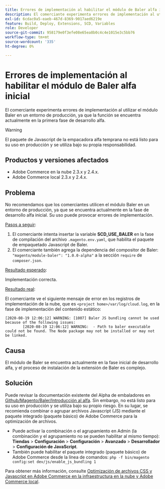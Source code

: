 ```yaml
---
title: Errores de implementación al habilitar el módulo de Baler alfa inicial
description: El comerciante experimenta errores de implementación al utilizar el módulo Baler en un entorno de producción, ya que la función se encuentra actualmente en la primera fase de desarrollo alfa.
exl-id: 6cdac0a5-eaeb-467d-8369-9017aed6219e
feature: Build, Deploy, Extensions, SCD, Variables
role: Developer
source-git-commit: 958179e0f3efe08e65ea8b0c4c4e1015e3c5bb76
workflow-type: tm+mt
source-wordcount: '335'
ht-degree: 0%

---
```


# Errores de implementación al habilitar el módulo de Baler alfa inicial

El comerciante experimenta errores de implementación al utilizar el módulo Baler en un entorno de producción, ya que la función se encuentra actualmente en la primera fase de desarrollo alfa.

>[!WARNING]
>
>El paquete de Javascript de la empacadora alfa temprana no está listo para su uso en producción y se utiliza bajo su propia responsabilidad.

## Productos y versiones afectados

* Adobe Commerce en la nube 2.3.x y 2.4.x.
* Adobe Commerce local 2.3.x y 2.4.x.

## Problema

No recomendamos que los comerciantes utilicen el módulo Baler en un entorno de producción, ya que se encuentra actualmente en la fase de desarrollo alfa inicial. Su uso puede provocar errores de implementación.

<u>Pasos a seguir</u>:

1. El comerciante intenta insertar la variable **SCD\_USE\_BALER** en la fase de compilación del archivo `.magento.env.yaml`, que habilita el paquete de empaquetado Javascript de Baler.
1. El comerciante también agrega la dependencia del compositor de Baler: `"magento/module-baler": "1.0.0-alpha"` a la sección `require` de `composer.json`.

<u>Resultado esperado</u>:

Implementación correcta.

<u>Resultado real</u>:

El comerciante ve el siguiente mensaje de error en los registros de implementación de la nube, que es `<project home>/var/log/cloud.log`, en la fase de implementación del contenido estático:

```
[2020-08-19 12:06:12] WARNING: [1007] Baler JS bundling cannot be used because of the following issues:
        [2020-08-19 12:06:12] WARNING:  - Path to baler executable could not be found. The Node package may not be installed or may not be linked.
```

## Causa

El módulo de Baler se encuentra actualmente en la fase inicial de desarrollo alfa, y el proceso de instalación de la extensión de Baler es complejo.

## Solución

Puede revisar la documentación existente del Alpha de embaladores en [Github/Magento/Baler/Introducción al alfa](https://github.com/magento/baler/blob/master/docs/ALPHA.md). Sin embargo, no está listo para su uso en producción y se utiliza bajo su propio riesgo. En su lugar, se recomienda combinar o agrupar archivos Javascript (JS) mediante el paquete integrado (paquete básico) de Adobe Commerce para la optimización de archivos.

* Puede activar la combinación o el agrupamiento en Admin (la combinación y el agrupamiento no se pueden habilitar al mismo tiempo): **Tiendas** > **Configuración** > **Configuración** > **Avanzado** > **Desarrollador** > **Configuración de JavaScript**.
* También puede habilitar el paquete integrado (paquete básico) de Adobe Commerce desde la línea de comandos: `php -f bin/magento config:set dev/js/enable_js_bundling 1`

Para obtener más información, consulte [Optimización de archivos CSS y Javascript en Adobe Commerce en la infraestructura en la nube y Adobe Commerce local](https://support.magento.com/hc/en-us/articles/360044482152).
